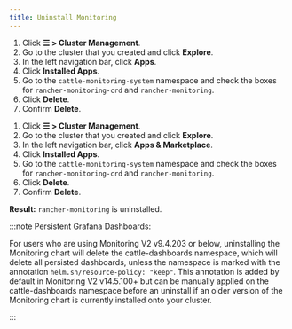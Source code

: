 ```yaml
---
title: Uninstall Monitoring
---
```


<head>
  <link rel="canonical" href="https://ranchermanager.docs.rancher.com/how-to-guides/advanced-user-guides/monitoring-alerting-guides/uninstall-monitoring"/>
</head>

<Tabs>
<TabItem value="Rancher v2.6.5+">

1.  Click **☰ > Cluster Management**.
1. Go to the cluster that you created and click **Explore**.
1. In the left navigation bar, click **Apps**.
1. Click **Installed Apps**.
1. Go to the `cattle-monitoring-system` namespace and check the boxes for `rancher-monitoring-crd` and `rancher-monitoring`.
1. Click **Delete**.
1. Confirm **Delete**.

</TabItem>
<TabItem value="Rancher before v2.6.5">

1.  Click **☰ > Cluster Management**.
1. Go to the cluster that you created and click **Explore**.
1. In the left navigation bar, click **Apps & Marketplace**.
1. Click **Installed Apps**.
1. Go to the `cattle-monitoring-system` namespace and check the boxes for `rancher-monitoring-crd` and `rancher-monitoring`.
1. Click **Delete**.
1. Confirm **Delete**.

</TabItem>
</Tabs>

**Result:** `rancher-monitoring` is uninstalled.

:::note Persistent Grafana Dashboards:

For users who are using Monitoring V2 v9.4.203 or below, uninstalling the Monitoring chart will delete the cattle-dashboards namespace, which will delete all persisted dashboards, unless the namespace is marked with the annotation `helm.sh/resource-policy: "keep"`. This annotation is added by default in Monitoring V2 v14.5.100+ but can be manually applied on the cattle-dashboards namespace before an uninstall if an older version of the Monitoring chart is currently installed onto your cluster.

:::